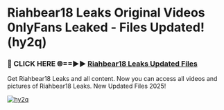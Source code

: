# Riahbear18 Leaks Original Videos 0nlyFans Leaked - Files Updated! (hy2q)

<h3>🔴 CLICK HERE 🌐==►► <a href="https://tinyurl.com/4seja8ks" rel="nofollow">Riahbear18 Leaks Updated Files</a></h3>

Get Riahbear18 Leaks and all content. Now you can access all videos and pictures of Riahbear18 Leaks. New Updated Files 2025!

[![hy2q](https://i.imgur.com/EWjZXRe.gif)](https://tinyurl.com/4seja8ks)
